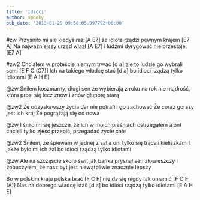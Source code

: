 ```yaml
---
title: 'Idioci'
author: spooky
pub_date: '2013-01-29 09:58:05.997792+00:00'
---
```


#zw
Przyśniło mi sie kiedyś raz [A E7]
że idiota rządzi pewnym krajem [E7 A]
Na najważniejszy urząd wlazł [A E7]
i ludźmi dyrygować nie przestaje. [E7 A]

#zw2
Chciałem w proteście niemym trwać [d a]
ale to ludzie go wybrali sami [E F C (C7)]
Ich na takiego władcę stać [d a]
bo idioci rządzą tylko idiotami [E A H E]

@zw
Śniłem koszmarny, długi sen
że wybierają z roku na rok
nie mądrość, która prosi się
lecz znów i znów głupotę starą

@zw2
Że odzyskawszy życia dar
nie potrafili go zachować
Że coraz gorszy jest ich kraj
Że pogrążają się od nowa

@zw
I śniło mi się jeszcze, że 
ich w moich pieśniach ostrzegałem
a oni chcieli tylko zjeść
przepić, przegadać życie całe

@zw2
Śniłem, że śpiewam w jednej z sal
a oni tylko się trącali kieliszkami
I jakże było mi ich żal
bo idioci rządzą tylko idiotami

@zw
Ale na szczęście skoro świt
jak bańka prysnął sen złowieszczy
i zobaczyłem, że nasz byt
jest niewątpliwie znacznie lepszy

Bo w polskim kraju polska brać [F C F]
nie da się nigdy tak omamić [F C F (A)]
Nas na dobrego władcę stać [d a]
bo idioci rządzą tylko idiotami [E A H E]